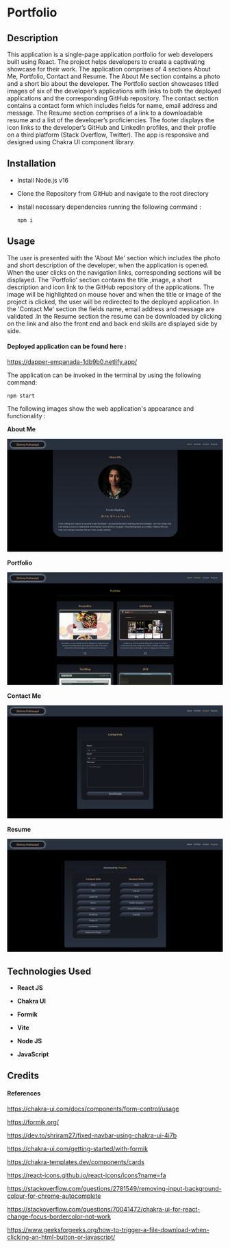 # Portfolio

## Description

This application is a single-page application portfolio for web developers built using React. The project helps developers to create a captivating showcase for their work. The application comprises of 4 sections About Me, Portfolio, Contact and Resume. The About Me section contains a photo and a short bio about the developer. The Portfolio section showcases titled images of six of the developer’s applications with links to both the deployed applications and the corresponding GitHub repository. The contact section contains a contact form which includes fields for name, email address and message. The Resume section comprises of a link to a downloadable resume and a list of the developer’s proficiencies. The footer displays the icon links to the developer’s GitHub and LinkedIn profiles, and their profile on a third platform (Stack Overflow, Twitter). The app is responsive and designed using Chakra UI component library.

## Installation

- Install Node.js v16
- Clone the Repository from GitHub and navigate to the root directory
- Install necessary dependencies running the following command :

  ```
  npm i
  ```

## Usage

The user is presented with the 'About Me' section which includes the photo and short description of the developer, when the application is opened. When the user clicks on the navigation links, corresponding sections will be displayed. The 'Portfolio' section contains the title ,image, a short description and icon link to the GitHub repository of the applications. The image will be highlighted on mouse hover and when the title or image of the project is clicked, the user will be redirected to the deployed application. In the 'Contact Me' section the fields name, email address and message are validated .In the Resume section the resume can be downloaded by clicking on the link and also the front end and back end skills are displayed side by side.

#### Deployed application can be found here :

https://dapper-empanada-1db9b0.netlify.app/

The application can be invoked in the terminal by using the following command:

```
npm start
```

The following images show the web application's appearance and functionality :

**About Me**

![LM 1](./src/assets/images/p1.png)

**Portfolio**

![LM 2](./src/assets/images/p2.png)

**Contact Me**

![LM 3](./src/assets/images/p3.png)

**Resume**

![LM 4](./src/assets/images/p4.png)

## Technologies Used

- **React JS**

- **Chakra UI**

- **Formik**

- **Vite**

- **Node JS**

- **JavaScript**

## Credits

#### References

https://chakra-ui.com/docs/components/form-control/usage

https://formik.org/

https://dev.to/shriram27/fixed-navbar-using-chakra-ui-4i7b

https://chakra-ui.com/getting-started/with-formik

https://chakra-templates.dev/components/cards

https://react-icons.github.io/react-icons/icons?name=fa

https://stackoverflow.com/questions/2781549/removing-input-background-colour-for-chrome-autocomplete

https://stackoverflow.com/questions/70041472/chakra-ui-for-react-change-focus-bordercolor-not-work

https://www.geeksforgeeks.org/how-to-trigger-a-file-download-when-clicking-an-html-button-or-javascript/

